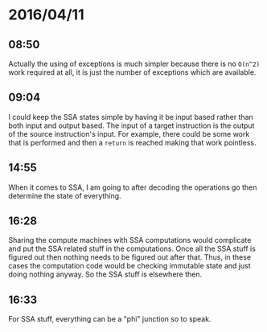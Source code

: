 # 2016/04/11

## 08:50

Actually the using of exceptions is much simpler because there is no `O(n^2)`
work required at all, it is just the number of exceptions which are available.

## 09:04

I could keep the SSA states simple by having it be input based rather than
both input and output based. The input of a target instruction is the output
of the source instruction's input. For example, there could be some work that
is performed and then a `return` is reached making that work pointless.

## 14:55

When it comes to SSA, I am going to after decoding the operations go then
determine the state of everything.

## 16:28

Sharing the compute machines with SSA computations would complicate and put the
SSA related stuff in the computations. Once all the SSA stuff is figured out
then nothing needs to be figured out after that. Thus, in these cases the
computation code would be checking immutable state and just doing nothing
anyway. So the SSA stuff is elsewhere then.

## 16:33

For SSA stuff, everything can be a "phi" junction so to speak.

